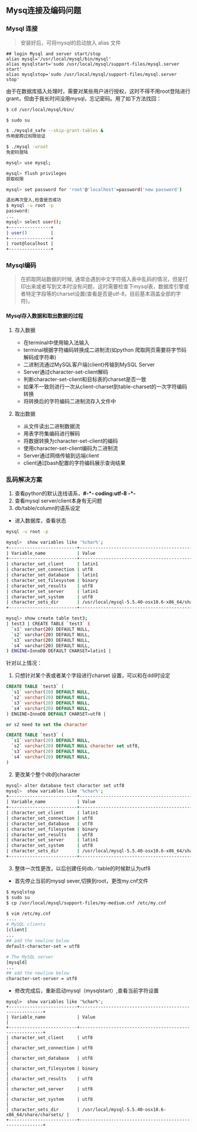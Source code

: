 ## Mysq连接及编码问题

### Mysql 连接

> 安装好后，可将mysql的启动放入 alias 文件

```vim
## login Mysql and server start/stop
alias mysql='/usr/local/mysql/bin/mysql'
alias mysqlstart='sudo /usr/local/mysql/support-files/mysql.server start'
alias mysqlstop='sudo /usr/local/mysql/support-files/mysql.server stop'
```
由于在数据库插入处理时，需要对某些用户进行授权，这时不得不用root登陆进行grant，但由于我长时间没用mysql，忘记密码。用了如下方法找回：

```bash
$ cd /usr/local/mysql/bin/

$ sudo su

$ ./mysqld_safe --skip-grant-tables &
作用是跨过权限验证

$ ./mysql -uroot 
免密码登陆

mysql> use mysql;

mysql> flush privileges
获取权限

mysql> set password for 'root'@'localhost'=password('new password')

退出再次登入,检查是否成功
$ mysql -u root -p
password:
...
mysql> select user();
+----------------+
| user()         |
+----------------+
| root@localhost |
+----------------+
```


### Mysql编码

> 在抓取网站数据的时候, 通常会遇到中文字符插入表中乱码的情况，但是打印出来或者写到文本时没有问题，这时需要检查下mysql表，数据库引擎或者特定字段等的charset设置(查看是否是utf-8，目前基本涵盖全部的字符)。

#### Mysql存入数据和取出数据的过程

1. 存入数据
    
    - 在terminal中使用输入法输入
    - terminal根据字符编码转换成二进制流(如python 爬取网页需要将字节码解码成字符串)
    - 二进制流通过MySQL客户端(client)传输到MySQL Server
    - Server通过character-set-client解码
    - 判断character-set-client和目标表的charset是否一致
    - 如果不一致则进行一次从client-charset到table-charset的一次字符编码转换
    - 将转换后的字符编码二进制流存入文件中

2. 取出数据
    
    - 从文件读出二进制数据流
    - 用表字符集编码进行解码
    - 将数据转换为character-set-client的编码
    - 使用character-set-client编码为二进制流
    - Server通过网络传输到远端client
    - client通过bash配置的字符编码展示查询结果

### 乱码解决方案

1. 查看python的默认连线语系，**#-\*- coding:utf-8 -\*-**
2. 查看mysql server/client本身有无问题
3. db/table/column的语系设定

- 进入数据库，查看状态

```bash
mysql -u root -p

mysql>  show variables like '%char%';
+--------------------------+--------------------------------------------------------+
| Variable_name            | Value                                                  |
+--------------------------+--------------------------------------------------------+
| character_set_client     | latin1                                                   |
| character_set_connection | utf8                                                   |
| character_set_database   | latin1                                                   |
| character_set_filesystem | binary                                                 |
| character_set_results    | utf8                                                   |
| character_set_server     | latin1                                                   |
| character_set_system     | utf8                                                   |
| character_sets_dir       | /usr/local/mysql-5.5.40-osx10.6-x86_64/share/charsets/ |
+--------------------------+--------------------------------------------------------+

mysql> show create table test3;
| test3 | CREATE TABLE `test3` (
  `s1` varchar(20) DEFAULT NULL,
  `s2` varchar(20) DEFAULT NULL,
  `s3` varchar(20) DEFAULT NULL,
  `s4` varchar(20) DEFAULT NULL,
) ENGINE=InnoDB DEFAULT CHARSET=latin1 |
```

针对以上情况：

1. 只想针对某个表或者某个字段进行charset 设置，可以和在ddl时设定

```sql
CREATE TABLE `test3` (
  `s1` varchar(20) DEFAULT NULL,
  `s2` varchar(20) DEFAULT NULL,
  `s3` varchar(20) DEFAULT NULL,
  `s4` varchar(20) DEFAULT NULL,
) ENGINE=InnoDB DEFAULT CHARSET=utf8 |

or s2 need to set the character

CREATE TABLE `test3` (
  `s1` varchar(20) DEFAULT NULL,
  `s2` varchar(20) DEFAULT NULL character set utf8,
  `s3` varchar(20) DEFAULT NULL,
  `s4` varchar(20) DEFAULT NULL,
)
```

2. 更改某个整个db的character

```bash
mysql> alter database test character set utf8
mysql>  show variables like '%char%';
+--------------------------+--------------------------------------------------------+
| Variable_name            | Value                                                  |
+--------------------------+--------------------------------------------------------+
| character_set_client     | latin1                                                   |
| character_set_connection | utf8                                                   |
| character_set_database   | utf8                                                   |
| character_set_filesystem | binary                                                 |
| character_set_results    | utf8                                                   |
| character_set_server     | latin1                                                   |
| character_set_system     | utf8                                                   |
| character_sets_dir       | /usr/local/mysql-5.5.40-osx10.6-x86_64/share/charsets/ |
+--------------------------+--------------------------------------------------------+
```

3. 整体一次性更改，以后创建任何db／table的时候默认为utf8

- 首先停止当前的mysql sever,切换到root，更改my.cnf文件

```bash
$ mysqlstop
$ sudo su
$ cp /usr/local/mysql/support-files/my-medium.cnf /etc/my.cnf

$ vim /etc/my.cnf
....
# MySQL clients
[client]
...
## add the newline below
default-character-set = utf8

# The MySQL server
[mysqld]
...
## add the newline below
character-set-server = utf8
```

- 修改完成后，重新启动mysql（mysqlstart）,查看当前字符设置

```
mysql>  show variables like '%char%';
+--------------------------+--------------------------------------------------------+
| Variable_name            | Value                                                  |
+--------------------------+--------------------------------------------------------+
| character_set_client     | utf8                                                   |
| character_set_connection | utf8                                                   |
| character_set_database   | utf8                                                   |
| character_set_filesystem | binary                                                 |
| character_set_results    | utf8                                                   |
| character_set_server     | utf8                                                   |
| character_set_system     | utf8                                                   |
| character_sets_dir       | /usr/local/mysql-5.5.40-osx10.6-x86_64/share/charsets/ |
+--------------------------+--------------------------------------------------------+
```

